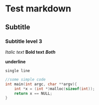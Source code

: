 # Test markdown

## Subtitle

### Subtitle level 3

*Italic text*
**Bold text**
***Both***

__underline__

`single line`

```cpp
//some simple code
int main(int argc, char **argv){
    int *x = (int *)malloc(sizeof(int));
    return x == NULL;
}
```